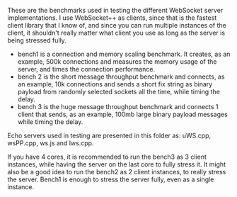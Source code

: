 These are the benchmarks used in testing the different WebSocket server implementations. I use WebSocket++ as clients, since that is the fastest client library that I know of, and since you can run multiple instances of the client, it shouldn't really matter what client you use as long as the server is being stressed fully.

* bench1 is a connection and memory scaling benchmark. It creates, as an example, 500k connections and measures the memory usage of the server, and times the connection performance.
* bench 2 is the short message throughput benchmark and connects, as an example, 10k connections and sends a short fix string as binary payload from randomly selected sockets all the time, while timing the delay.
* bench 3 is the huge message throughput benchmark and connects 1 client that sends, as an example, 100mb large binary payload messages while timing the delay.

Echo servers used in testing are presented in this folder as: uWS.cpp, wsPP.cpp, ws.js and lws.cpp.

If you have 4 cores, it is recommended to run the bench3 as 3 client instances, while having the server on the last core to fully stress it. It might also be a good idea to run the bench2 as 2 client instances, to really stress the server. Bench1 is enough to stress the server fully, even as a single instance.